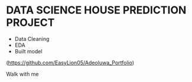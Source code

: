 # DATA SCIENCE HOUSE PREDICTION PROJECT
- Data Cleaning
- EDA
- Built model

(https://github.com/EasyLion05/Adeoluwa_Portfolio)

Walk with me
